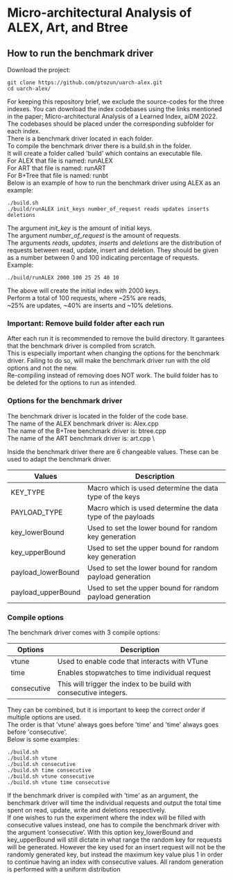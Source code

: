 # Micro-architectural Analysis of ALEX, Art, and Btree

## How to run the benchmark driver
Download the project:

    git clone https://github.com/ptozun/uarch-alex.git
    cd uarch-alex/

For keeping this repository brief, we exclude the source-codes for the three indexes. You can download the index codebases using the links mentioned in the paper; Micro-architectural Analysis of a Learned Index, aiDM 2022. The codebases should be placed under the corresponding subfolder for each index.\
There is a benchmark driver located in each folder. \
To compile the benchmark driver there is a build.sh in the folder. \
It will create a folder called 'build' which contains an executable file. \
For ALEX that file is named: runALEX \
For ART that file is named: runART \
For B+Tree that file is named: runbt \
Below is an example of how to run the benchmark driver using ALEX as an example:

    ./build.sh
    ./build/runALEX init_keys number_of_request reads updates inserts deletions
  
The argument *init_key* is the amount of initial keys. \
The argument *number_of_request* is the amount of requests. \
The arguments *reads*, *updates*, *inserts* and *deletions* are the distribution of requests between read, update, insert and deletion. They should be given as a number between 0 and 100 indicating percentage of requests.\
Example:

    ./build/runALEX 2000 100 25 25 40 10
    
The above will create the initial index with 2000 keys.\
Perform a total of 100 requests, where ~25% are reads,\
~25% are updates, ~40% are inserts and ~10% deletions. 
### Important: Remove build folder after each run
After each run it is recommended to remove the build directory. It garantees that the benchmark driver is compiled from scratch. \
This is especially important when changing the options for the benchmark driver. Failing to do so, will make the benchmark driver run with the old options and not the new. \
Re-compiling instead of removing does NOT work. The build folder has to be deleted for the options to run as intended.
### Options for the benchmark driver
The benchmark driver is located in the folder of the code base. \
The name of the ALEX benchmark driver is: Alex.cpp \
The name of the B+Tree benchmark driver is: btree.cpp \
The name of the ART benchmark driver is: art.cpp \

Inside the benchmark driver there are 6 changeable values. These can be used to adapt the benchmark driver.

| Values             | Description                                                 |
|--------------------|-------------------------------------------------------------|
| KEY_TYPE           | Macro which is used determine the data type of the keys     |
| PAYLOAD_TYPE       | Macro which is used determine the data type of the payloads |
| key_lowerBound     | Used to set the lower bound for random key generation       |
| key_upperBound     | Used to set the upper bound for random key generation       |
| payload_lowerBound | Used to set the lower bound for random payload generation   |
| payload_upperBound | Used to set the upper bound for random payload generation   |

### Compile options
The benchmark driver comes with 3 compile options:

| Options     | Description                                                        |
|-------------|--------------------------------------------------------------------|
| vtune       | Used to enable code that interacts with VTune                      |
| time        | Enables stopwatches to time individual request                     |
| consecutive | This will trigger the index to be build with consecutive integers. |

They can be combined, but it is important to keep the correct order if multiple options are used. \
The order is that 'vtune' always goes before 'time' and 'time' always goes before 'consecutive'. \
Below is some examples: 

    ./build.sh
    ./build.sh vtune
    ./build.sh consecutive
    ./build.sh time consecutive
    ./build.sh vtune consecutive
    ./build.sh vtune time consecutive

If the benchmark driver is compiled with ’time’ as an argument, the benchmark driver will time the individual requests and output the total time spent on read, update, write  and deletions respectively. \
If one wishes to run the experiment where the index will be filled with consecutive values instead, one has to compile the benchmark driver with the argument ’consecutive’. With this option key_lowerBound and key_upperBound will still dictate in what range the random key for requests will be generated. However the key used for an insert request will not be the randomly generated key, but instead the maximum key value plus 1 in order to continue having an index with consecutive values. All random generation is performed with a uniform distribution
